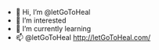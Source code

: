 - 👋 Hi, I’m @letGoToHeal
- 👀 I’m interested
- 🌱 I’m currently learning
- 📫 @letGoToHeal http://letGoToHeal.com/

<!---
letGoToHeal/letGoToHeal is a ✨ special ✨ repository because its `README.md` (this file) appears on your GitHub profile.
You can click the Preview link to take a look at your changes.
--->
